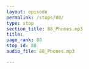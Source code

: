 ```yaml
---
layout: episode
permalink: /stops/88/
type: stop
section_title: 88_Phones.mp3
title: 
page_rank: 88
stop_id: 88
audio_file: 88_Phones.mp3

---
```

